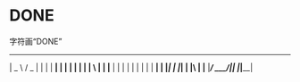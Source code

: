 # DONE
字符画“DONE”
 ____   ___  _   _ ____
|  _ \ / _ \| | | |  __|
| | | | | | | \ | | |__ 
| | | | | | |  \| |  __|
| |_| | |_| | |\  | |__
|____/ \___/|_| |_|____| 